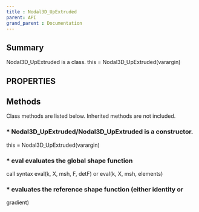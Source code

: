 ```yaml
---
title : Nodal3D_UpExtruded
parent: API
grand_parent : Documentation
---
```

## Summary
Nodal3D_UpExtruded is a class.
this = Nodal3D_UpExtruded(varargin)
## PROPERTIES
## Methods
Class methods are listed below. Inherited methods are not included.
### * Nodal3D_UpExtruded/Nodal3D_UpExtruded is a constructor.
this = Nodal3D_UpExtruded(varargin)

### * eval evaluates the global shape function
call syntax
eval(k, X, msh, F, detF) or
eval(k, X, msh, elements)

### * evaluates the reference shape function (either identity or
gradient)

